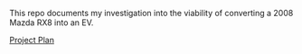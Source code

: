 This repo documents my investigation into the viability of converting a 2008 Mazda RX8 into an EV.


[Project Plan](/BlogArticles/ProjectPlan.md)
